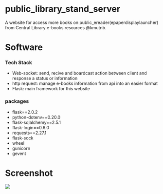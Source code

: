 # public_library_stand_server
A website for access more books on public_ereader(epaperdisplaylauncher) from Central Library e-books resources @kmutnb.

# Software
### Tech Stack
* Web-socket: send, recive and boardcast action between client and response a status or information
* http request: manage e-books information from api into an easier format
* Flask: main framework for this website
### packages
* flask==2.0.2
* python-dotenv==0.20.0
* flask-sqlalchemy==2.5.1 
* flask-login==0.6.0
* requests==2.27.1
* flask-sock
* wheel
* gunicorn
* gevent


# Screenshot
<img src="https://drive.google.com/uc?export=view&id=1MOGqb8ag6RhWPEOLKE90qHOgqlsrY6xt">
